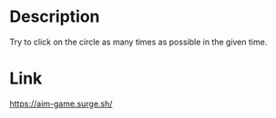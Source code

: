 # Description

Try to click on the circle as many times as possible in the given time.

# Link

https://aim-game.surge.sh/